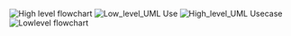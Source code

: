 ![High level flowchart](https://user-images.githubusercontent.com/55775183/153710705-c676cbbe-6064-4120-8749-c030f4d19d10.png)
![Low_level_UML Use](https://user-images.githubusercontent.com/55775183/153710708-f8e4ad14-1195-4591-9b2c-ff66daa3aef4.png)
![High_level_UML Usecase](https://user-images.githubusercontent.com/55775183/153710709-68b267f9-b013-41cc-8522-fefff980f777.png)
![Lowlevel flowchart](https://user-images.githubusercontent.com/55775183/153710715-cd62a35d-5544-4dd0-9809-1dd959ef49fd.png)
